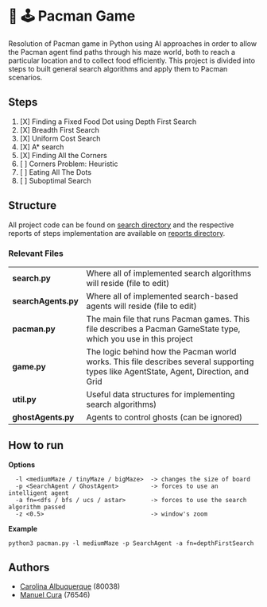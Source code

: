 # 👻 🕹 Pacman Game

Resolution of Pacman game in Python using AI approaches in order to allow the Pacman agent find paths through his maze world, both to reach a particular location and to collect food efficiently. This project is divided into steps to built general search algorithms and apply them to Pacman scenarios.

## Steps

1. [X] Finding a Fixed Food Dot using Depth First Search
2. [X] Breadth First Search
3. [X] Uniform Cost Search
4. [X] A* search
5. [X] Finding All the Corners
6. [ ] Corners Problem: Heuristic
7. [ ] Eating All The Dots
8. [ ] Suboptimal Search

## Structure

All project code can be found on [search directory](/search) and the respective reports of steps implementation are available on [reports directory](/reports).

### Relevant Files


|   |   |
| - | - |
| **search.py** | Where all of implemented search algorithms will reside (file to edit) |
| **searchAgents.py** | Where all of implemented search-based agents will reside (file to edit) |
| **pacman.py** | The main file that runs Pacman games. This file describes a Pacman GameState type, which you use in this project |
| **game.py** | The logic behind how the Pacman world works. This file describes several supporting types like AgentState, Agent, Direction, and Grid |
| **util.py** | Useful data structures for implementing search algorithms) |
| **ghostAgents.py** | Agents to control ghosts (can be ignored) |

## How to run

**Options**

```
  -l <mediumMaze / tinyMaze / bigMaze>  -> changes the size of board
  -p <SearchAgent / GhostAgent>         -> forces to use an intelligent agent
  -a fn=<dfs / bfs / ucs / astar>       -> forces to use the search algorithm passed
  -z <0.5>                              -> window's zoom
```

**Example**

```
python3 pacman.py -l mediumMaze -p SearchAgent -a fn=depthFirstSearch
```

## Authors

- [Carolina Albuquerque](https://github.com/cmalbuquerque) (80038)
- [Manuel Cura](https://github.com/manuelcura) (76546)
